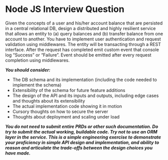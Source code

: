 
# Node JS Interview Question
Given the concepts of a user and his/her account balance that are persisted in a central relational DB, design a distributed and highly resilient service that allows an entity to (a) query balances and (b) transfer balance from one account to another. You have to implement user authentication and request validation using middlewares. The entity will be transacting through a REST interface. After the request has completed emit custom event that console log “Success” or “Failure”. Event should be emitted after every request completion using middlewares. 

***You should consider:***
- The DB schema and its implementation (including the code needed to implement the schema)
- Extensibility of the schema for future feature additions
- The design of the API and its inputs and outputs, including edge cases and thoughts about its extensibility
- The actual implementation code showing it in motion
- Cursory thoughts on how to secure the server
- Thoughts about deployment and scaling under load

___You do not need to submit entire PRDs or other such documentation. Do try to submit the actual working, _buildable_ code. Try not to use an ORM layer in the service.
This is a simple engineering exercise to demonstrate your proficiency in simple API design and implementation, and ability to reason and articulate the trade-offs between the design choices you have made.___
